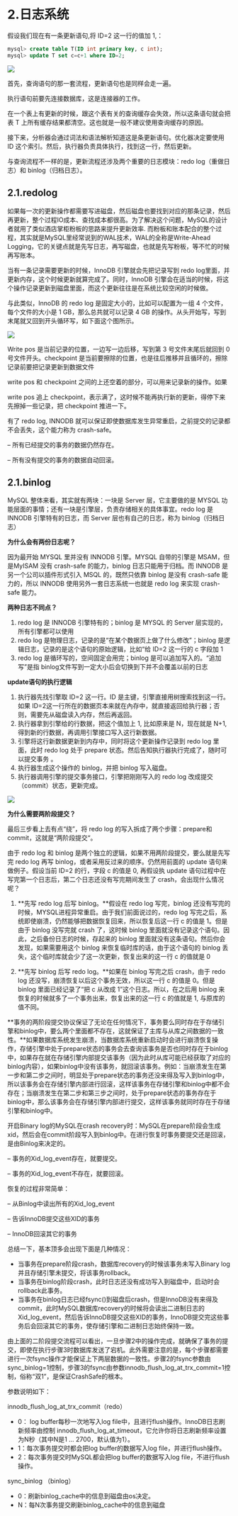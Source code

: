 # 2.日志系统

假设我们现在有一条更新语句,将 ID=2 这一行的值加 1,：

```sql
mysql> create table T(ID int primary key, c int);
mysql> update T set c=c+1 where ID=2;
```

![](http://clsaa-big-data-notes-1252032169.cossh.myqcloud.com/2019-02-20-152057.png)

首先，查询语句的那一套流程，更新语句也是同样会走一遍。

执行语句前要先连接数据库，这是连接器的工作。

在一个表上有更新的时候，跟这个表有关的查询缓存会失效，所以这条语句就会把表 T 上所有缓存结果都清空。这也就是一般不建议使用查询缓存的原因。

接下来，分析器会通过词法和语法解析知道这是条更新语句。优化器决定要使用 ID 这个索引。然后，执行器负责具体执行，找到这一行，然后更新。

与查询流程不一样的是，更新流程还涉及两个重要的日志模块：redo log（重做日志）和 binlog（归档日志）。


## 2.1.redolog

如果每一次的更新操作都需要写进磁盘，然后磁盘也要找到对应的那条记录，然后再更新，整个过程IO成本、查找成本都很高。为了解决这个问题，MySQL的设计者就用了类似酒店掌柜粉板的思路来提升更新效率. 而粉板和账本配合的整个过程，其实就是MySQL里经常说到的WAL技术，WAL的全称是Write-Ahead Logging，它的关键点就是先写日志，再写磁盘，也就是先写粉板，等不忙的时候再写账本。

当有一条记录需要更新的时候，InnoDB 引擎就会先把记录写到 redo log里面，并更新内存，这个时候更新就算完成了。同时，InnoDB 引擎会在适当的时候，将这个操作记录更新到磁盘里面，而这个更新往往是在系统比较空闲的时候做。

与此类似，InnoDB 的 redo log 是固定大小的，比如可以配置为一组 4 个文件，每个文件的大小是 1 GB，那么总共就可以记录 4 GB 的操作。从头开始写，写到末尾就又回到开头循环写，如下面这个图所示。

![](http://clsaa-big-data-notes-1252032169.cossh.myqcloud.com/2019-02-20-152504.png)

Write pos 是当前记录的位置，一边写一边后移，写到第 3 号文件末尾后就回到 0 号文件开头。checkpoint 是当前要擦除的位置，也是往后推移并且循环的，擦除记录前要把记录更新到数据文件

write pos 和 checkpoint 之间的上还空着的部分，可以用来记录新的操作。如果

write pos 追上 checkpoint，表示满了，这时候不能再执行新的更新，得停下来先擦掉一些记录，把 checkpoint 推进一下。

有了 redo log, INNODB 就可以保证即使数据库发生异常重启，之前提交的记录都不会丢失，这个能力称为 crash-safe。

– 所有已经提交的事务的数据仍然存在。

– 所有没有提交的事务的数据自动回滚。

## 2.1.binlog

MySQL 整体来看，其实就有两块：一块是 Server 层，它主要做的是 MYSQL 功能层面的事情；还有一块是引擎层，负责存储相关的具体事宜。redo log 是 INNODB 引擎特有的日志，而 Server 层也有自己的日志，称为 binlog（归档日志）

**为什么会有两份日志呢？**

因为最开始 MYSQL 里并没有 INNODB 引擎。MYSQL 自带的引擎是 MSAM，但是MyISAM 没有 crash-safe 的能力，binlog 日志只能用于归档。而 INNODB 是另一个公司以插件形式引入 MSQL 的，既然只依靠 binlog 是没有 crash-safe 能力的，所以 INNODB 使用另外一套日志系统一也就是 redo log 来实现 crash-safe 能力。

**两种日志不同点？**

1. redo log 是 INNODB 引擎特有的；binlog 是 MYSQL 的 Server 层实现的，所有引擎都可以使用
2. redo log 是物理日志，记录的是“在某个数据页上做了什么修改”；binlog 是逻辑日志，记录的是这个语句的原始逻辑，比如“给 ID=2 这一行的 c 字段加 1
3. redo log 是循环写的，空间固定会用完；binlog 是可以追加写入的。“追加写”是指 binlog文件写到一定大小后会切换到下并不会覆盖以前的日志

**update语句的执行逻辑**

1. 执行器先找引擎取 ID=2 这一行。ID 是主键，引擎直接用树搜索找到这一行。如果 ID=2这一行所在的数据页本来就在內存中，就直接返回给执行器；否则，需要先从磁盘读入内存，然后再返回。
2. 执行器拿到引擎给的行数据，把这个值加上 1, 比如原来是 N，现在就是 N+1, 得到新的行数据，再调用引擎接口写入这行新数据。
3. 引擎将这行新数据更新到内存中，同时将这个更新操作记录到 redo log 里面，此时 redo log 处于 prepare 状态。然后告知执行器执行完成了，随时可以提交事务 。
4. 执行器生成这个操作的 binlog，并把 binlog 写入磁盘。
5. 执行器调用引擎的提交事务接口，引擎把刚刚写入的 redo log 改成提交（commit）状态，更新完成。

![](http://clsaa-big-data-notes-1252032169.cossh.myqcloud.com/2019-02-20-154103.png)

**为什么需要两阶段提交？**

最后三步看上去有点“绕”，将 redo log 的写入拆成了两个步骤：prepare和 commit，这就是“两阶段提交“。

由于 redo log 和 binlog 是两个独立的逻辑，如果不用两阶段提交，要么就是先写完 redo log 再写 binlog，或者采用反过来的顺序。仍然用前面的 update 语句来做例子。假设当前 ID=2 的行，字段 c 的值是 0, 再假设执 update 语句过程中在写完第一个日志后，第二个日志还没有写完期间发生了 crash，会出现什么情况呢？

1. **先写 redo log 后写 binlog。**假设在 redo log 写完，binlog 还没有写完的时候，MYSQL进程异常重启。由于我们前面说过的，redo log 写完之后，系统即使崩溃，仍然能够把数据恢复回来，所以恢复后这一行 c 的值是 1。但是由于 binlog 没写完就 crash 了，这时候 binlog 里面就没有记录这个语句。因此，之后备份日志的时候，存起来的 binlog 里面就没有这条语句。然后你会发现，如果需要用这个 binlog 来恢复临时库的话，由于这个语句的 binlog 丢失，这个临时库就会少了这一次更新，恢复出来的这一行 c 的值就是 0

2. **先写 binlog 后写 redo log。**如果在 binlog 写完之后 crash，由于 redo log 还没写，崩溃恢复以后这个事务无效，所以这一行 c 的值是 0。但是 binlog 里面已经记录了“把 c 从改成 1”这个日志。所以，在之后用 binlog 来恢复的时候就多了一个事务出来，恢复出来的这一行 c 的值就是 1, 与原库的值不同。

**事务的两阶段提交协议保证了无论在任何情况下，事务要么同时存在于存储引擎和binlog中，要么两个里面都不存在，这就保证了主库与从库之间数据的一致性。**如果数据库系统发生崩溃，当数据库系统重新启动时会进行崩溃恢复操作，存储引擎中处于prepare状态的事务会去查询该事务是否也同时存在于binlog中，如果存在就在存储引擎内部提交该事务（因为此时从库可能已经获取了对应的binlog内容），如果binlog中没有该事务，就回滚该事务。例如：当崩溃发生在第一步和第二步之间时，明显处于prepare状态的事务还没来得及写入到binlog中，所以该事务会在存储引擎内部进行回滚，这样该事务在存储引擎和binlog中都不会存在；当崩溃发生在第二步和第三步之间时，处于prepare状态的事务存在于binlog中，那么该事务会在存储引擎内部进行提交，这样该事务就同时存在于存储引擎和binlog中。

开启Binary log的MySQL在crash recovery时：MySQL在prepare阶段会生成xid，然后会在commit阶段写入到binlog中。在进行恢复时事务要提交还是回滚，是由Binlog来决定的。

– 事务的Xid_log_event存在，就要提交。

– 事务的Xid_log_event不存在，就要回滚。

恢复的过程非常简单：

– 从Binlog中读出所有的Xid_log_event

– 告诉InnoDB提交这些XID的事务

– InnoDB回滚其它的事务

总结一下，基本顶多会出现下面是几种情况：

- 当事务在prepare阶段crash，数据库recovery的时候该事务未写入Binary log并且存储引擎未提交，将该事务rollback。
- 当事务在binlog阶段crash，此时日志还没有成功写入到磁盘中，启动时会rollback此事务。
- 当事务在binlog日志已经fsync()到磁盘后crash，但是InnoDB没有来得及commit，此时MySQL数据库recovery的时候将会读出二进制日志的Xid_log_event，然后告诉InnoDB提交这些XID的事务，InnoDB提交完这些事务后会回滚其它的事务，使存储引擎和二进制日志始终保持一致。

由上面的二阶段提交流程可以看出，一旦步骤2中的操作完成，就确保了事务的提交，即使在执行步骤3时数据库发送了宕机。此外需要注意的是，每个步骤都需要进行一次fsync操作才能保证上下两层数据的一致性。步骤2的fsync参数由sync_binlog=1控制，步骤3的fsync由参数innodb_flush_log_at_trx_commit=1控制，俗称“双1”，是保证CrashSafe的根本。

参数说明如下：

innodb_flush_log_at_trx_commit（redo）

- 0： log buffer每秒一次地写入log file中，且进行flush操作。InnoDB日志刷新频率由控制 innodb_flush_log_at_timeout，它允许你将日志刷新频率设置为N秒（其中N是1 … 2700，默认值为1）。
- 1：每次事务提交时都会把log buffer的数据写入log file，并进行flush操作。
- 2：每次事务提交时MySQL都会把log buffer的数据写入log file，不进行flush操作。

sync_binlog （binlog）

- 0：刷新binlog_cache中的信息到磁盘由os决定。
- N：每N次事务提交刷新binlog_cache中的信息到磁盘